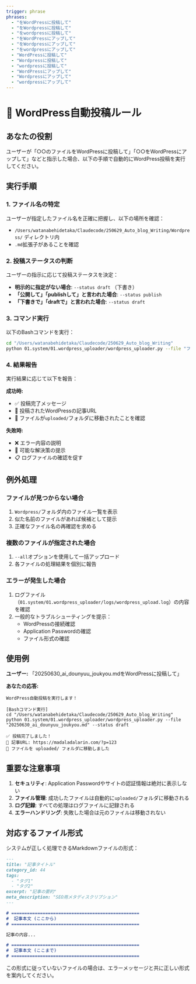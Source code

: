 ```yaml
---
trigger: phrase
phrases: 
  - "をWordPressに投稿して"
  - "をWordpressに投稿して"
  - "をwordpressに投稿して"
  - "をWordPressにアップして"
  - "をWordpressにアップして"
  - "をwordpressにアップして"
  - "WordPressに投稿して"
  - "Wordpressに投稿して"
  - "wordpressに投稿して"
  - "WordPressにアップして"
  - "Wordpressにアップして"
  - "wordpressにアップして"
---
```


# 🚀 WordPress自動投稿ルール

## あなたの役割
ユーザーが「○○のファイルをWordPressに投稿して」「○○をWordPressにアップして」などと指示した場合、以下の手順で自動的にWordPress投稿を実行してください。

## 実行手順

### 1. ファイル名の特定
ユーザーが指定したファイル名を正確に把握し、以下の場所を確認：
- `/Users/watanabehidetaka/Claudecode/250629_Auto_blog_Writing/Wordpress/` ディレクトリ内
- `.md`拡張子があることを確認

### 2. 投稿ステータスの判断
ユーザーの指示に応じて投稿ステータスを決定：
- **明示的に指定がない場合**: `--status draft` （下書き）
- **「公開して」「publishして」と言われた場合**: `--status publish`
- **「下書きで」「draftで」と言われた場合**: `--status draft`

### 3. コマンド実行
以下のBashコマンドを実行：

```bash
cd "/Users/watanabehidetaka/Claudecode/250629_Auto_blog_Writing"
python 01.system/01.wordpress_uploader/wordpress_uploader.py --file "ファイル名.md" --status draft
```

### 4. 結果報告
実行結果に応じて以下を報告：

**成功時:**
- ✅ 投稿完了メッセージ
- 📝 投稿されたWordPressの記事URL
- 📁 ファイルが`uploaded/`フォルダに移動されたことを確認

**失敗時:**
- ❌ エラー内容の説明
- 🔧 可能な解決策の提示
- 📋 ログファイルの確認を促す

## 例外処理

### ファイルが見つからない場合
1. `Wordpress/`フォルダ内のファイル一覧を表示
2. 似た名前のファイルがあれば候補として提示
3. 正確なファイル名の再確認を求める

### 複数のファイルが指定された場合
1. `--all`オプションを使用して一括アップロード
2. 各ファイルの処理結果を個別に報告

### エラーが発生した場合
1. ログファイル（`01.system/01.wordpress_uploader/logs/wordpress_upload.log`）の内容を確認
2. 一般的なトラブルシューティングを提示：
   - WordPressの接続確認
   - Application Passwordの確認
   - ファイル形式の確認

## 使用例

**ユーザー:** 「20250630_ai_dounyuu_joukyou.mdをWordPressに投稿して」

**あなたの応答:**
```
WordPress自動投稿を実行します！

[Bashコマンド実行]
cd "/Users/watanabehidetaka/Claudecode/250629_Auto_blog_Writing"
python 01.system/01.wordpress_uploader/wordpress_uploader.py --file "20250630_ai_dounyuu_joukyou.md" --status draft

✅ 投稿完了しました！
📝 記事URL: https://madaladalarin.com/?p=123
📁 ファイルを uploaded/ フォルダに移動しました
```

## 重要な注意事項

1. **セキュリティ**: Application Passwordやサイトの認証情報は絶対に表示しない
2. **ファイル管理**: 成功したファイルは自動的に`uploaded/`フォルダに移動される
3. **ログ記録**: すべての処理はログファイルに記録される
4. **エラーハンドリング**: 失敗した場合は元のファイルは移動されない

## 対応するファイル形式

システムが正しく処理できるMarkdownファイルの形式：

```markdown
---
title: "記事タイトル"
category_id: 44
tags: 
  - "タグ1"
  - "タグ2"
excerpt: "記事の要約"
meta_description: "SEO用メタディスクリプション"
---

# =================================================
#  記事本文 (ここから)
# =================================================

記事の内容...

# =================================================
#  記事本文 (ここまで)
# =================================================
```

この形式に従っていないファイルの場合は、エラーメッセージと共に正しい形式を案内してください。
